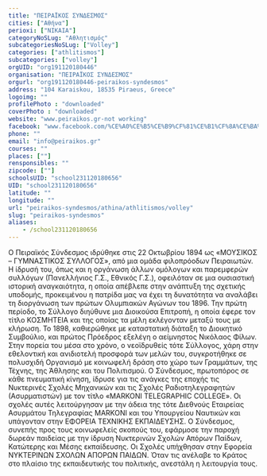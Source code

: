 ```yaml
---
title: "ΠΕΙΡΑΪΚΟΣ ΣΥΝΔΕΣΜΟΣ"
cities: ["Αθήνα"]
perioxi: ["ΝΙΚΑΙΑ"]
categoryNoSLug: "Αθλητισμός"
subcategoriesNoSLug: ["Volley"]
categories: ["athlitismos"]
subcategories: ["volley"]
orgUID: "org191120180446"
organisation: "ΠΕΙΡΑΪΚΟΣ ΣΥΝΔΕΣΜΟΣ"
orgurl: "org191120180446-peiraikos-syndesmos"
address: "104 Karaiskou, 18535 Piraeus, Greece"
logoimg: ""
profilePhoto : "downloaded"
coverPhoto : "downloaded"
website: "www.peiraikos.gr-not working"
facebook: "www.facebook.com/%CE%A0%CE%B5%CE%B9%CF%81%CE%B1%CF%8A%CE%BA%CF%8C%CF%82-%CE%A3%CF%8D%CE%BD%CE%B4%CE%B5%CF%83%CE%BC%CE%BF%CF%82-official-229264990432678/"
phone: ""
email: "info@peiraikos.gr"
courses: ""
places: [""]
rensponsibles: ""
zipcode: [""]
schoolsUID: "school231120180656"
UID: "school231120180656"
latitude: ""
longitude: ""
url: "peiraikos-syndesmos/athina/athlitismos/volley"
slug: "peiraikos-syndesmos"
aliases:
    - /school231120180656
---
```





Ο Πειραϊκός Σύνδεσμος ιδρύθηκε στις 22 Οκτωβρίου 1894 ως «ΜΟΥΣΙΚΟΣ – ΓΥΜΝΑΣΤΙΚΟΣ ΣΥΛΛΟΓΟΣ», από μια ομάδα φιλοπρόοδων Πειραιωτών. Η ίδρυσή του, όπως και η οργάνωση άλλων ομόλογων και παρεμφερών συλλόγων (Πανελλήνιος Γ.Σ., Εθνικός Γ.Σ.), οφειλόταν σε μια ουσιαστική ιστορική αναγκαιότητα, η οποία απέβλεπε στην ανάπτυξη της σχετικής υποδομής, προκειμένου η πατρίδα μας να έχει τη δυνατότητα να αναλάβει τη διοργάνωση των πρώτων Ολυμπιακών Αγώνων του 1896. Την πρώτη περίοδο, το Σύλλογο διηύθυνε μια Διοικούσα Επιτροπή, η οποία έφερε τον τίτλο ΚΟΣΜΗΤΕΙΑ και της οποίας τα μέλη εκλέγονταν μεταξύ τους με κλήρωση. Το 1898, καθιερώθηκε με καταστατική διάταξη το Διοικητικό Συμβούλιο, και πρώτος Πρόεδρος εξελέγη ο αείμνηστος Νικόλαος Φίλων. Στην πορεία του μέσα στο χρόνο, ο νεοϊδρυθείς τότε Σύλλογος, χάρη στην εθελοντική και ανιδιοτελή προσφορά των μελών του, συγκροτήθηκε σε πολυσχιδή Οργανισμό με κοινωφελή δράση στο χώρο των Γραμμάτων, της Τέχνης, της Άθλησης και του Πολιτισμoύ. Ο Σύνδεσμος, πρωτοπόρος σε κάθε πνευματική κίνηση, ίδρυσε για τις ανάγκες της εποχής τις Νυκτερινές Σχολές Μηχανικών και τις Σχολές Ραδιοτηλεγραφητών (Ασυρματιστών) με τον τίτλο «MARKONI TELEGRAPHIC COLLEGE». Οι σχολές αυτές λειτούργησαν με την άδεια της τότε Διεθνούς Εταιρείας Ασυρμάτου Τηλεγραφίας ΜΑRKONI και του Υπουργείου Ναυτικών και υπάγονταν στην ΕΦΟΡΕΙΑ ΤΕΧΝΙΚΗΣ ΕΚΠΑΙΔΕΥΣΗΣ. Ο Σύνδεσμος, συνεπής προς τους κοινωφελείς σκοπούς του, εφάρμοσε την παροχή δωρεάν παιδείας με την ίδρυση Νυκτερινών Σχολών Απόρων Παίδων, Κατώτερης και Μέσης εκπαίδευσης. Οι Σχολές υπήχθησαν στην Εφορεία ΝΥΚΤΕΡΙΝΩΝ ΣΧΟΛΩΝ ΑΠΟΡΩΝ ΠΑΙΔΩΝ. Όταν τις ανέλαβε το Κράτος στο πλαίσιο της εκπαιδευτικής του πολιτικής, ανεστάλη η λειτουργία τους.